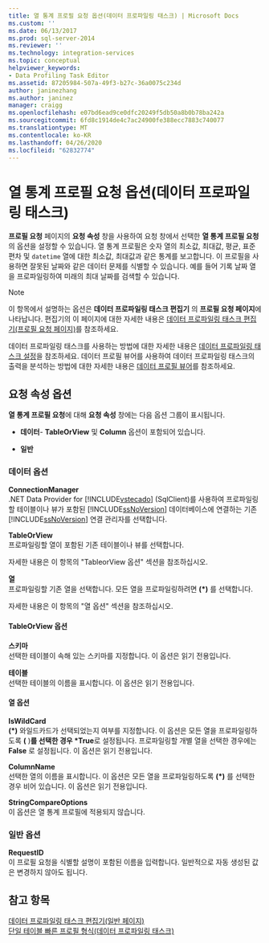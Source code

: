 ```yaml
---
title: 열 통계 프로필 요청 옵션(데이터 프로파일링 태스크) | Microsoft Docs
ms.custom: ''
ms.date: 06/13/2017
ms.prod: sql-server-2014
ms.reviewer: ''
ms.technology: integration-services
ms.topic: conceptual
helpviewer_keywords:
- Data Profiling Task Editor
ms.assetid: 87205984-507a-49f3-b27c-36a0075c234d
author: janinezhang
ms.author: janinez
manager: craigg
ms.openlocfilehash: e07bd6ead9ce0dfc20249f5db50a8b0b78ba242a
ms.sourcegitcommit: 6fd8c1914de4c7ac24900fe388ecc7883c740077
ms.translationtype: MT
ms.contentlocale: ko-KR
ms.lasthandoff: 04/26/2020
ms.locfileid: "62832774"
---
```

# <a name="column-statistics-profile-request-options-data-profiling-task"></a>열 통계 프로필 요청 옵션(데이터 프로파일링 태스크)
  **프로필 요청** 페이지의 **요청 속성** 창을 사용하여 요청 창에서 선택한 **열 통계 프로필 요청** 의 옵션을 설정할 수 있습니다. 열 통계 프로필은 숫자 열의 최소값, 최대값, 평균, 표준 편차 및 `datetime` 열에 대한 최소값, 최대값과 같은 통계를 보고합니다. 이 프로필을 사용하면 잘못된 날짜와 같은 데이터 문제를 식별할 수 있습니다. 예를 들어 기록 날짜 열을 프로파일링하여 미래의 최대 날짜를 검색할 수 있습니다.  
  
> [!NOTE]  
>  이 항목에서 설명하는 옵션은 **데이터 프로파일링 태스크 편집기** 의 **프로필 요청 페이지**에 나타납니다. 편집기의 이 페이지에 대한 자세한 내용은 [데이터 프로파일링 태스크 편집기&#40;프로필 요청 페이지&#41;](data-profiling-task-editor-profile-requests-page.md)를 참조하세요.  
  
 데이터 프로파일링 태스크를 사용하는 방법에 대한 자세한 내용은 [데이터 프로파일링 태스크 설정](data-profiling-task.md)을 참조하세요. 데이터 프로필 뷰어를 사용하여 데이터 프로파일링 태스크의 출력을 분석하는 방법에 대한 자세한 내용은 [데이터 프로필 뷰어](data-profile-viewer.md)를 참조하세요.  
  
## <a name="request-properties-options"></a>요청 속성 옵션  
 **열 통계 프로필 요청**에 대해 **요청 속성** 창에는 다음 옵션 그룹이 표시됩니다.  
  
-   **데이터**- **TableOrView** 및 **Column** 옵션이 포함되어 있습니다.  
  
-   **일반**  
  
### <a name="data-options"></a>데이터 옵션  
 **ConnectionManager**  
 .NET Data Provider for [!INCLUDE[vstecado](../../includes/vstecado-md.md)] (SqlClient)를 사용하여 프로파일링할 테이블이나 뷰가 포함된 [!INCLUDE[ssNoVersion](../../includes/ssnoversion-md.md)] 데이터베이스에 연결하는 기존 [!INCLUDE[ssNoVersion](../../includes/ssnoversion-md.md)] 연결 관리자를 선택합니다.  
  
 **TableOrView**  
 프로파일링할 열이 포함된 기존 테이블이나 뷰를 선택합니다.  
  
 자세한 내용은 이 항목의 "TableorView 옵션" 섹션을 참조하십시오.  
  
 **열**  
 프로파일링할 기존 열을 선택합니다. 모든 열을 프로파일링하려면 **(\*)** 를 선택합니다.  
  
 자세한 내용은 이 항목의 "열 옵션" 섹션을 참조하십시오.  
  
#### <a name="tableorview-options"></a>TableOrView 옵션  
 **스키마**  
 선택한 테이블이 속해 있는 스키마를 지정합니다. 이 옵션은 읽기 전용입니다.  
  
 **테이블**  
 선택한 테이블의 이름을 표시합니다. 이 옵션은 읽기 전용입니다.  
  
#### <a name="column-options"></a>열 옵션  
 **IsWildCard**  
 **(\*)** 와일드카드가 선택되었는지 여부를 지정합니다. 이 옵션은 모든 열을 프로파일링하도록 **(** )**를 선택한 경우 \*True**로 설정됩니다. 프로파일링할 개별 열을 선택한 경우에는 **False** 로 설정됩니다. 이 옵션은 읽기 전용입니다.  
  
 **ColumnName**  
 선택한 열의 이름을 표시합니다. 이 옵션은 모든 열을 프로파일링하도록 **(\*)** 를 선택한 경우 비어 있습니다. 이 옵션은 읽기 전용입니다.  
  
 **StringCompareOptions**  
 이 옵션은 열 통계 프로필에 적용되지 않습니다.  
  
### <a name="general-options"></a>일반 옵션  
 **RequestID**  
 이 프로필 요청을 식별할 설명이 포함된 이름을 입력합니다. 일반적으로 자동 생성된 값은 변경하지 않아도 됩니다.  
  
## <a name="see-also"></a>참고 항목  
 [데이터 프로파일링 태스크 편집기&#40;일반 페이지&#41;](../general-page-of-integration-services-designers-options.md)   
 [단일 테이블 빠른 프로필 형식&#40;데이터 프로파일링 태스크&#41;](single-table-quick-profile-form-data-profiling-task.md)  
  
  
